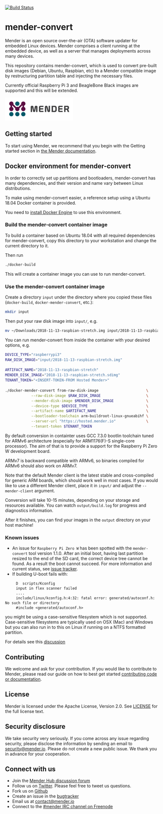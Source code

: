 [![Build Status](https://travis-ci.com/mendersoftware/mender-convert.svg?branch=master)](https://travis-ci.com/mendersoftware/mender-convert)

mender-convert
==============

Mender is an open source over-the-air (OTA) software updater for embedded Linux devices. Mender comprises a client running at the embedded device, as well as a server that manages deployments across many devices.

This repository contains mender-convert, which is used to convert pre-built disk images (Debian, Ubuntu, Raspbian, etc) to a Mender compatible
image by restructuring partition table and injecting the necessary files.

Currently official Raspberry Pi 3 and BeagleBone Black images are supported and this will be extended.

![Mender logo](https://github.com/mendersoftware/mender/raw/master/mender_logo.png)

## Getting started

To start using Mender, we recommend that you begin with the Getting started
section in [the Mender documentation](https://docs.mender.io/).


## Docker environment for mender-convert

In order to correctly set up partitions and bootloaders, mender-convert has many dependencies,
and their version and name vary between Linux distributions.

To make using mender-convert easier, a reference setup using a Ubuntu 18.04 Docker container
is provided.

You need to [install Docker Engine](https://docs.docker.com/install) to use this environment.


### Build the mender-convert container image

To build a container based on Ubuntu 18.04 with all required dependencies for mender-convert,
copy this directory to your workstation and change the current directory to it.

Then run

```bash
./docker-build
```

This will create a container image you can use to run mender-convert.


### Use the mender-convert container image

Create a directory `input` under the directory where you copied these files (`docker-build`, `docker-mender-convert`, etc.):

```bash
mkdir input
```

Then put your raw disk image into `input/`, e.g.

```bash
mv ~/Downloads/2018-11-13-raspbian-stretch.img input/2018-11-13-raspbian-stretch.img
```

You can run mender-convert from inside the container with your desired options, e.g.


```bash
DEVICE_TYPE="raspberrypi3"
RAW_DISK_IMAGE="input/2018-11-13-raspbian-stretch.img"

ARTIFACT_NAME="2018-11-13-raspbian-stretch"
MENDER_DISK_IMAGE="2018-11-13-raspbian-stretch.sdimg"
TENANT_TOKEN="<INSERT-TOKEN-FROM Hosted Mender>"

./docker-mender-convert from-raw-disk-image                      \
            --raw-disk-image $RAW_DISK_IMAGE                     \
            --mender-disk-image $MENDER_DISK_IMAGE               \
            --device-type $DEVICE_TYPE                           \
            --artifact-name $ARTIFACT_NAME                       \
            --bootloader-toolchain arm-buildroot-linux-gnueabihf \
            --server-url "https://hosted.mender.io"              \
            --tenant-token $TENANT_TOKEN
```

By default conversion in containter uses GCC 7.3.0 bootlin toolchain tuned for
ARMv6 architecture (especially for ARM1176(F)-S single-core processor).
The aim of that is to provide a support for the Raspberry Pi Zero W development board.

ARMv7 is backward compatible with ARMv6, so binaries compiled for ARMv6 should also work on ARMv7.

Note that the default Mender client is the latest stable and cross-compiled for generic ARM boards,
which should work well in most cases. If you would like to use a different Mender client,
place it in `input/` and adjust the `--mender-client` argument.

Conversion will take 10-15 minutes, depending on your storage and resources available.
You can watch `output/build.log` for progress and diagnostics information.

After it finishes, you can find your images in the `output` directory on your host machine!


### Known issues
* An issue for `Raspberry Pi Zero W` has been spotted with the `mender-convert` tool version 1.1.0.
  After an initial boot, having last partition resized to the end of the SD card, the correct device
  tree cannot be found. As a result the boot cannot succeed.
  For more information and current status, see [issue tracker](https://tracker.mender.io/browse/MEN-2436).
* If building U-boot fails with:
```
     D	scripts/Kconfig
     input in flex scanner failed
     ....
     include/linux/kconfig.h:4:32: fatal error: generated/autoconf.h: No such file or directory
     #include <generated/autoconf.h>
```
you might be using a case-sensitive filesystem which is not supported. Case-sensitive filesystems are typically used on OSX (Mac) and Windows but you can also run in to this on Linux if running on a NTFS formatted partition.

For details see this [discussion](https://hub.mender.io/t/raspberry-pi-3-model-b-b-raspbian/140/10)


## Contributing

We welcome and ask for your contribution. If you would like to contribute to Mender, please read our guide on how to best get started [contributing code or documentation](https://github.com/mendersoftware/mender/blob/master/CONTRIBUTING.md).

## License

Mender is licensed under the Apache License, Version 2.0. See [LICENSE](https://github.com/mendersoftware/mender-crossbuild/blob/master/LICENSE) for the full license text.

## Security disclosure

We take security very seriously. If you come across any issue regarding
security, please disclose the information by sending an email to
[security@mender.io](security@mender.io). Please do not create a new public
issue. We thank you in advance for your cooperation.

## Connect with us

* Join the [Mender Hub discussion forum](https://hub.mender.io)
* Follow us on [Twitter](https://twitter.com/mender_io). Please
  feel free to tweet us questions.
* Fork us on [Github](https://github.com/mendersoftware)
* Create an issue in the [bugtracker](https://tracker.mender.io/projects/MEN)
* Email us at [contact@mender.io](mailto:contact@mender.io)
* Connect to the [#mender IRC channel on Freenode](http://webchat.freenode.net/?channels=mender)
